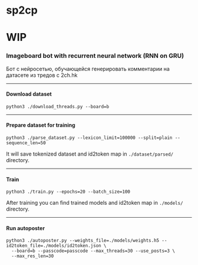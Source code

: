 # sp2cp

# WIP

### Imageboard bot with recurrent neural network (RNN on GRU)

Бот с нейросетью, обучающейся генерировать комментарии на датасете из тредов с 2ch.hk

---
#### Download dataset
```
python3 ./download_threads.py --board=b
```

---
#### Prepare dataset for training
```
python3 ./parse_dataset.py --lexicon_limit=100000 --split=plain --sequence_len=50
```
It will save tokenized dataset and id2token map in `./dataset/parsed/` directory.

---
#### Train
```
python3 ./train.py --epochs=20 --batch_size=100
```
After training you can find trained models and id2token map in `./models/` directory.

---
#### Run autoposter
```
python3 ./autoposter.py --weights_file=./models/weights.h5 --id2token_file=./models/id2token.json \
  --board=b --passcode=passcode --max_threads=30 --use_posts=3 \
  --max_res_len=30
```
